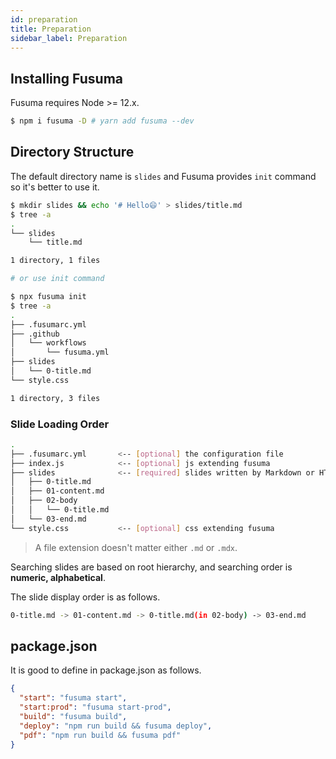 ```yaml
---
id: preparation
title: Preparation
sidebar_label: Preparation
---
```


## Installing Fusuma

Fusuma requires Node >= 12.x.

```sh
$ npm i fusuma -D # yarn add fusuma --dev
```

## Directory Structure

The default directory name is `slides` and Fusuma provides `init` command so it's better to use it.

```sh
$ mkdir slides && echo '# Hello😄' > slides/title.md
$ tree -a
.
└── slides
    └── title.md

1 directory, 1 files

# or use init command

$ npx fusuma init
$ tree -a
.
├── .fusumarc.yml
├── .github
│   └── workflows
│       └── fusuma.yml
├── slides
│   └── 0-title.md
└── style.css

1 directory, 3 files
```

### Slide Loading Order

```sh
.
├── .fusumarc.yml       <-- [optional] the configuration file
├── index.js            <-- [optional] js extending fusuma
├── slides              <-- [required] slides written by Markdown or HTML
│   ├── 0-title.md
│   ├── 01-content.md
│   ├── 02-body
│   │   └── 0-title.md
│   └── 03-end.md
└── style.css           <-- [optional] css extending fusuma
```

> A file extension doesn't matter either `.md` or `.mdx`.

Searching slides are based on root hierarchy, and searching order is **numeric, alphabetical**.

The slide display order is as follows.

```sh
0-title.md -> 01-content.md -> 0-title.md(in 02-body) -> 03-end.md
```

## package.json

It is good to define in package.json as follows.

```json
{
  "start": "fusuma start",
  "start:prod": "fusuma start-prod",
  "build": "fusuma build",
  "deploy": "npm run build && fusuma deploy",
  "pdf": "npm run build && fusuma pdf"
}
```
